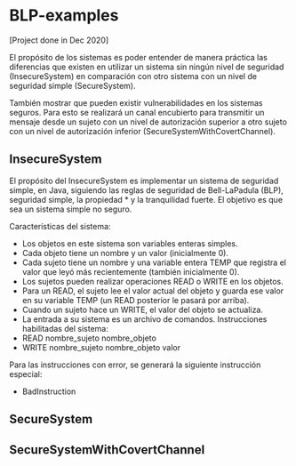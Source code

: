 # BLP-examples

[Project done in Dec 2020]

El propósito de los sistemas es poder entender de manera práctica las diferencias que
existen en utilizar un sistema sin ningún nivel de seguridad (InsecureSystem) en
comparación con otro sistema con un nivel de seguridad simple (SecureSystem).

También mostrar que pueden existir vulnerabilidades en los sistemas seguros. Para esto se
realizará un canal encubierto para transmitir un mensaje desde un sujeto con un nivel de
autorización superior a otro sujeto con un nivel de autorización inferior
(SecureSystemWithCovertChannel).



## InsecureSystem

El propósito del InsecureSystem es implementar un sistema de seguridad simple, en Java, siguiendo las reglas de seguridad de Bell-LaPadula (BLP), seguridad simple, la propiedad * y la tranquilidad fuerte.
El objetivo es que sea un sistema simple no seguro.

Características del sistema:

- Los objetos en este sistema son variables enteras simples.
- Cada objeto tiene un nombre y un valor (inicialmente 0).
- Cada sujeto tiene un nombre y una variable entera TEMP que registra el valor que
leyó más recientemente (también inicialmente 0).
- Los sujetos pueden realizar operaciones READ o WRITE en los objetos.
- Para un READ, el sujeto lee el valor actual del objeto y guarda ese valor en su
variable TEMP (un READ posterior le pasará por arriba).
- Cuando un sujeto hace un WRITE, el valor del objeto se actualiza.
- La entrada a su sistema es un archivo de comandos.
Instrucciones habilitadas del sistema:
- READ nombre_sujeto nombre_objeto
- WRITE nombre_sujeto nombre_objeto valor

Para las instrucciones con error, se generará la siguiente instrucción especial:
- BadInstruction


## SecureSystem


## SecureSystemWithCovertChannel


